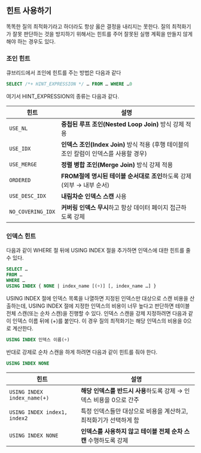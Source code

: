 ## 힌트 사용하기
똑똑한 질의 최적화기라고 하더라도 항상 옳은 결정을 내리지는 못한다. 
질의 최적화기가 잘못 판단하는 것을 방지하기 위해서는 힌트를 주어 잘못된 실행 계획을 만들지 않게 해야 하는 경우도 있다.

### 조인 힌트
큐브리드에서 조인에 힌트를 주는 방법은 다음과 같다

```sql
SELECT /*+ HINT_EXPRESSION */ … FROM … WHERE …0
```

여기서 HINT_EXPRESSION의 종류는 다음과 같다.

|힌트|설명|
|---|---|
|`USE_NL`|**중첩된 루프 조인(Nested Loop Join)** 방식 강제 적용|
|`USE_IDX`|**인덱스 조인(Index Join)** 방식 적용 (후행 테이블의 조인 칼럼이 인덱스를 사용할 경우)|
|`USE_MERGE`|**정렬 병합 조인(Merge Join)** 방식 강제 적용|
|`ORDERED`|**FROM절에 명시된 테이블 순서대로 조인**하도록 강제 (외부 → 내부 순서)|
|`USE_DESC_IDX`|**내림차순 인덱스 스캔** 사용|
|`NO_COVERING_IDX`|**커버링 인덱스 무시**하고 항상 데이터 페이지 접근하도록 강제|

### 인덱스 힌트
다음과 같이 WHERE 절 뒤에 USING INDEX 절을 추가하면 인덱스에 대한 힌트를 줄 수 있다.
```sql
SELECT …
FROM …
WHERE …
USING INDEX { NONE | index_name [(+)] [, index_name …] }
```

USING INDEX 절에 인덱스 목록을 나열하면 지정된 인덱스만 대상으로 스캔 비용을 산출하는데, USING INDEX 절에 지정한 인덱스의 비용이 너무 높다고 판단하면 테이블 전체 스캔(또는 순차 스캔)을 진행할 수 있다. 
인덱스 스캔을 강제 지정하려면 다음과 같이 인덱스 이름 뒤에 (+)를 붙인다. 
이 경우 질의 최적화기는 해당 인덱스의 비용을 0으로 계산한다.
```sql
USING INDEX 인덱스 이름(+)
```

반대로 강제로 순차 스캔을 하게 하려면 다음과 같이 힌트를 줘야 한다.
```sql
USING INDEX NONE
```

| 힌트                           | 설명                                        |
| ---------------------------- | ----------------------------------------- |
| `USING INDEX index_name(+)`  | **해당 인덱스를 반드시 사용**하도록 강제 → 인덱스 비용을 0으로 간주 |
| `USING INDEX index1, index2` | 특정 인덱스들만 대상으로 비용을 계산하고, 최적화기가 선택하게 함      |
| `USING INDEX NONE`           | **인덱스를 사용하지 않고 테이블 전체 순차 스캔** 수행하도록 강제    |

